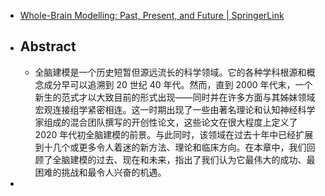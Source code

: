 - [Whole-Brain Modelling: Past, Present, and Future | SpringerLink](https://link.springer.com/chapter/10.1007/978-3-030-89439-9_13)
- ## Abstract
	- 全脑建模是一个历史短暂但源远流长的科学领域。它的各种学科根源和概念成分早可以追溯到 20 世纪 40 年代。然而，直到 2000 年代末，一个新生的范式才以大致目前的形式出现——同时并在许多方面与其姊妹领域宏观连接组学紧密相连。这一时期出现了一些由著名理论和认知神经科学家组成的混合团队撰写的开创性论文，这些论文在很大程度上定义了 2020 年代初全脑建模的前景。与此同时，该领域在过去十年中已经扩展到十几个或更多令人着迷的新方法、理论和临床方向。在本章中，我们回顾了全脑建模的过去、现在和未来，指出了我们认为它最伟大的成功、最困难的挑战和最令人兴奋的机遇。
-